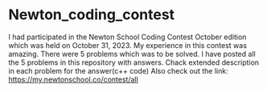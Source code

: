 # Newton_coding_contest
I had participated in the Newton School Coding Contest October edition which was held on October 31, 2023.
My experience in this contest was amazing. There were 5 problems which was to be solved.
I have posted all the 5 problems in this repository with answers. Chack extended description in each problem for the answer(c++ code)
Also check out the link: https://my.newtonschool.co/contest/all
